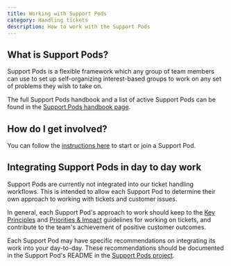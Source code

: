 ```yaml
---
title: Working with Support Pods
category: Handling tickets
description: How to work with the Support Pods
---
```


## What is Support Pods?

Support Pods is a flexible framework which any group of team members can use to
set up self-organizing interest-based groups to work on any set of problems they
wish to take on.

The full Support Pods handbook and a list of active Support Pods can be found in
the [Support Pods handbook page](/handbook/support/support-pods).

## How do I get involved?

You can follow the [instructions here](/handbook/support/support-pods#starting-a-support-pod) to
start or join a Support Pod.

## Integrating Support Pods in day to day work

Support Pods are currently not integrated into our ticket handling workflows.
This is intended to allow each Support Pod to determine their own approach to
working with tickets and customer issues.

In general, each Support Pod's approach to work should keep to the
[Key Principles](/handbook/support/workflows/working-on-tickets#key-principles)
and [Priorities & Impact](/handbook/support/workflows/working-on-tickets#priorities-and-impact)
guidelines for working on tickets, and contribute to the team's achievement of
positive customer outcomes.

Each Support Pod may have specific recommendations on integrating its work into
your day-to-day. These recommendations should be documented in the Support Pod's
README in the [Support Pods project](https://gitlab.com/gitlab-com/support/support-pods).
